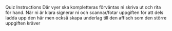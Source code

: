 Quiz Instructions
Där vyer ska kompletteras förväntas ni skriva ut och rita för hand. När ni är klara signerar ni och scannar/fotar uppgiften för att dels ladda upp den här men också skapa underlag till den affisch som den större uppgiften kräver
